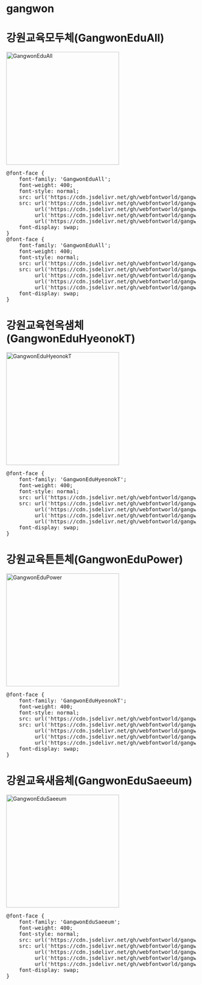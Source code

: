 # gangwon

# 강원교육모두체(GangwonEduAll)

<a href="https://wess.tistory.com/244" target="_blank">
    <img src="https://webfontworld.github.io/gangwon/GangwonEduAll.jpg" alt="GangwonEduAll" style="width:300px">
</a>

<pre>
@font-face {
    font-family: 'GangwonEduAll';
    font-weight: 400;
    font-style: normal;
    src: url('https://cdn.jsdelivr.net/gh/webfontworld/gangwon/GangwonEduAllLight.eot');
    src: url('https://cdn.jsdelivr.net/gh/webfontworld/gangwon/GangwonEduAllLight.eot?#iefix') format('embedded-opentype'),
         url('https://cdn.jsdelivr.net/gh/webfontworld/gangwon/GangwonEduAllLight.woff2') format('woff2'),
         url('https://cdn.jsdelivr.net/gh/webfontworld/gangwon/GangwonEduAllLight.woff') format('woff'),
         url('https://cdn.jsdelivr.net/gh/webfontworld/gangwon/GangwonEduAllLight.ttf') format("truetype");
    font-display: swap;
} 
@font-face {
    font-family: 'GangwonEduAll';
    font-weight: 400;
    font-style: normal;
    src: url('https://cdn.jsdelivr.net/gh/webfontworld/gangwon/GangwonEduAllBold.eot');
    src: url('https://cdn.jsdelivr.net/gh/webfontworld/gangwon/GangwonEduAllBold.eot?#iefix') format('embedded-opentype'),
         url('https://cdn.jsdelivr.net/gh/webfontworld/gangwon/GangwonEduAllBold.woff2') format('woff2'),
         url('https://cdn.jsdelivr.net/gh/webfontworld/gangwon/GangwonEduAllBold.woff') format('woff'),
         url('https://cdn.jsdelivr.net/gh/webfontworld/gangwon/GangwonEduAllBold.ttf') format("truetype");
    font-display: swap;
} 
</pre>


# 강원교육현옥샘체(GangwonEduHyeonokT)

<a href="https://wess.tistory.com/244" target="_blank">
    <img src="https://webfontworld.github.io/gangwon/GangwonEduHyeonokT.jpg" alt="GangwonEduHyeonokT" style="width:300px">
</a>

<pre>
@font-face {
    font-family: 'GangwonEduHyeonokT';
    font-weight: 400;
    font-style: normal;
    src: url('https://cdn.jsdelivr.net/gh/webfontworld/gangwon/GangwonEduHyeonokT.eot');
    src: url('https://cdn.jsdelivr.net/gh/webfontworld/gangwon/GangwonEduHyeonokT.eot?#iefix') format('embedded-opentype'),
         url('https://cdn.jsdelivr.net/gh/webfontworld/gangwon/GangwonEduHyeonokT.woff2') format('woff2'),
         url('https://cdn.jsdelivr.net/gh/webfontworld/gangwon/GangwonEduHyeonokT.woff') format('woff'),
         url('https://cdn.jsdelivr.net/gh/webfontworld/gangwon/GangwonEduHyeonokT.ttf') format("truetype");
    font-display: swap;
} 
</pre>



# 강원교육튼튼체(GangwonEduPower)

<a href="https://wess.tistory.com/244" target="_blank">
    <img src="https://webfontworld.github.io/gangwon/GangwonEduPower.jpg" alt="GangwonEduPower" style="width:300px">
</a>

<pre>
@font-face {
    font-family: 'GangwonEduHyeonokT';
    font-weight: 400;
    font-style: normal;
    src: url('https://cdn.jsdelivr.net/gh/webfontworld/gangwon/GangwonEduPower.eot');
    src: url('https://cdn.jsdelivr.net/gh/webfontworld/gangwon/GangwonEduPower.eot?#iefix') format('embedded-opentype'),
         url('https://cdn.jsdelivr.net/gh/webfontworld/gangwon/GangwonEduPower.woff2') format('woff2'),
         url('https://cdn.jsdelivr.net/gh/webfontworld/gangwon/GangwonEduPower.woff') format('woff'),
         url('https://cdn.jsdelivr.net/gh/webfontworld/gangwon/GangwonEduPower.ttf') format("truetype");
    font-display: swap;
} 
</pre>

# 강원교육새음체(GangwonEduSaeeum)

<a href="https://wess.tistory.com/244" target="_blank">
    <img src="https://webfontworld.github.io/gangwon/GangwonEduSaeeum.jpg" alt="GangwonEduSaeeum" style="width:300px">
</a>

<pre>
@font-face {
    font-family: 'GangwonEduSaeeum';
    font-weight: 400;
    font-style: normal;
    src: url('https://cdn.jsdelivr.net/gh/webfontworld/gangwon/GangwonEduSaeeum.eot');
    src: url('https://cdn.jsdelivr.net/gh/webfontworld/gangwon/GangwonEduSaeeum.eot?#iefix') format('embedded-opentype'),
         url('https://cdn.jsdelivr.net/gh/webfontworld/gangwon/GangwonEduSaeeum.woff2') format('woff2'),
         url('https://cdn.jsdelivr.net/gh/webfontworld/gangwon/GangwonEduSaeeum.woff') format('woff'),
         url('https://cdn.jsdelivr.net/gh/webfontworld/gangwon/GangwonEduSaeeum.ttf') format("truetype");
    font-display: swap;
} 
</pre>
